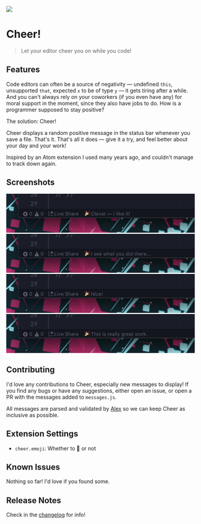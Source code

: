 <p>
  <image src="images/icon.png" width="200">
</p>

# Cheer!

> Let your editor cheer you on while you code!

## Features

Code editors can often be a source of negativity — undefined `this`, unsupported `that`, expected `x` to be of type `y` — it gets tiring after a while. And you can't always rely on your coworkers (if you even have any) for moral support in the moment, since they also have jobs to do. How is a programmer supposed to stay positive?

The solution: Cheer!

Cheer displays a random positive message in the status bar whenever you save a file. That's it. That's all it does — give it a try, and feel better about your day and your work!

Inspired by an Atom extension I used many years ago, and couldn't manage to track down again.

## Screenshots

![Screenshot 1](images/screenshot-1.png)
![Screenshot 2](images/screenshot-2.png)
![Screenshot 3](images/screenshot-3.png)
![Screenshot 4](images/screenshot-4.png)

## Contributing

I'd love any contributions to Cheer, especially new messages to display! If you find any bugs or have any suggestions, either open an issue, or open a PR with the messages added to `messages.js`.

All messages are parsed and validated by [Alex](https://alexjs.com) so we can keep Cheer as inclusive as possible.

## Extension Settings

- `cheer.emoji`: Whether to 🎉 or not

## Known Issues

Nothing so far! I'd love if you found some.

## Release Notes

Check in the [changelog](CHANGELOG.md) for info!
